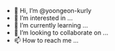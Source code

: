 - 👋 Hi, I’m @yoongeon-kurly
- 👀 I’m interested in ...
- 🌱 I’m currently learning ...
- 💞️ I’m looking to collaborate on ...
- 📫 How to reach me ...

<!---
yoongeon-kurly/yoongeon-kurly is a ✨ special ✨ repository because its `README.md` (this file) appears on your GitHub profile.
You can click the Preview link to take a look at your changes.
--->
